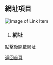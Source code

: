 ## 網址項目

![Image of Link Item](../v1/images/link_item.png) 

1. ### 網址
點擊後開啟網址  
  
[返回首頁](https://kimieno.github.io/android.pitt) 
